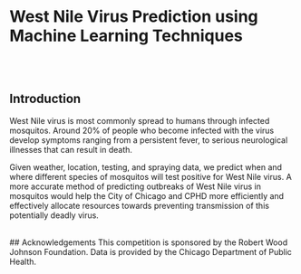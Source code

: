 # West Nile Virus Prediction using Machine Learning Techniques
<br> <br>
## Introduction
West Nile virus is most commonly spread to humans through infected mosquitos. 
Around 20% of people who become infected with the virus develop symptoms ranging from a persistent fever, to serious neurological illnesses that can result in death.
<br> 

Given weather, location, testing, and spraying data, we predict when and where different species of mosquitos will test positive for West Nile virus. 
A more accurate method of predicting outbreaks of West Nile virus in mosquitos would help the City of Chicago and CPHD more efficiently and effectively 
allocate resources towards preventing transmission of this potentially deadly virus. 

<br>
## Acknowledgements 
This competition is sponsored by the Robert Wood Johnson Foundation. Data is provided by the Chicago Department of Public Health.
